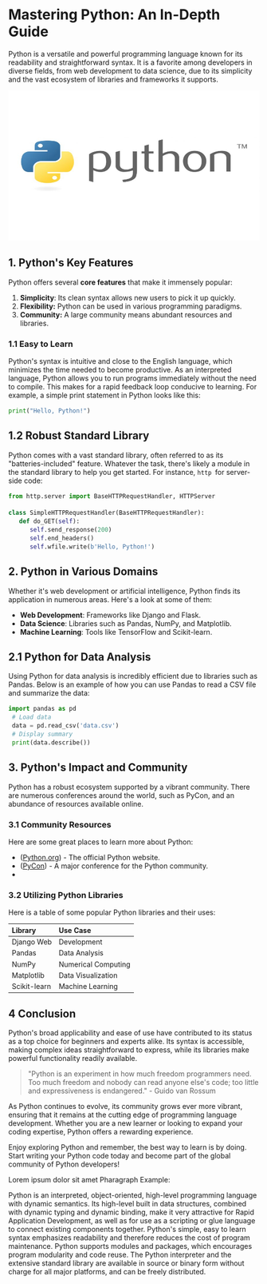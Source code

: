 # **Mastering Python: An In-Depth Guide**
Python is a versatile and powerful programming language known for its readability and
straightforward syntax. It is a favorite among developers in diverse fields, from web development
to data science, due to its simplicity and the vast ecosystem of libraries and frameworks it
supports.

<img src="PythonLogo.jpg" width="600" height="300">

## **1. Python's Key Features**
Python offers several **core features** that make it immensely popular:
1. **Simplicity**: Its clean syntax allows new users to pick it up quickly.
2. **Flexibility:** Python can be used in various programming paradigms.
3. **Community:** A large community means abundant resources and libraries.

### **1.1 Easy to Learn**

Python's syntax is intuitive and close to the English language, which minimizes the time needed to
 become productive. As an interpreted language, Python allows you to run programs immediately
 without the need to compile. This makes for a rapid feedback loop conducive to learning. For
 example, a simple print statement in Python looks like this:
>
 ```python
 print("Hello, Python!")
```

## 1.2 Robust Standard Library
Python comes with a vast standard library, often referred to as its "batteries-included" feature.
Whatever the task, there's likely a module in the standard library to help you get started. For
instance, 
```http ```for server-side code:
>
```python
from http.server import BaseHTTPRequestHandler, HTTPServer

class SimpleHTTPRequestHandler(BaseHTTPRequestHandler):
   def do_GET(self):
      self.send_response(200)
      self.end_headers()
      self.wfile.write(b'Hello, Python!')
```


## 2. Python in Various Domains
 Whether it's web development or artificial intelligence, Python finds its application in numerous
 areas. Here's a look at some of them:

- **Web Development**: Frameworks like Django and Flask.
- **Data Science**: Libraries such as Pandas, NumPy, and Matplotlib.
- **Machine Learning**: Tools like TensorFlow and Scikit-learn.
  
## 2.1 Python for Data Analysis
Using Python for data analysis is incredibly efficient due to libraries such as Pandas. Below is an
example of how you can use Pandas to read a CSV file and summarize the data:

>
```python
import pandas as pd
 # Load data
 data = pd.read_csv('data.csv')
 # Display summary
 print(data.describe())

```
## **3. Python's Impact and Community**
Python has a robust ecosystem supported by a vibrant community. There are numerous
conferences around the world, such as PyCon, and an abundance of resources available online.


### 3.1 Community Resources

Here are some great places to learn more about Python:

- ([Python.org]( https://www.python.org/)) - The official Python website.
-  ([PyCon](https://pycon.org/)) - A major conference for the Python community.
-  
### 3.2 Utilizing Python Libraries
 Here is a table of some popular Python libraries and their uses:
 
|   Library  |  Use Case    |
|:-----------|:------------|
|Django Web  | Development  |
|Pandas      |Data Analysis |
|NumPy       |Numerical Computing|
|Matplotlib  |Data Visualization|
|Scikit-learn| Machine Learning|

## 4 **Conclusion**
Python's broad applicability and ease of use have contributed to its status as a top choice for
beginners and experts alike. Its syntax is accessible, making complex ideas straightforward to
express, while its libraries make powerful functionality readily available.

> "Python is an experiment in how much freedom programmers need. Too much freedom and
 nobody can read anyone else's code; too little and expressiveness is endangered." - Guido
 van Rossum

As Python continues to evolve, its community grows ever more vibrant, ensuring that it remains at
the cutting edge of programming language development. Whether you are a new learner or
looking to expand your coding expertise, Python offers a rewarding experience.

Enjoy exploring Python and remember, the best way to learn is by doing. Start writing your Python
code today and become part of the global community of Python developers!

Lorem ipsum dolor sit amet Pharagraph Example:

Python is an interpreted, object-oriented, high-level programming language with dynamic semantics. Its high-level built in data structures, combined with dynamic typing and dynamic binding, make it very attractive for Rapid Application Development, as well as for use as a scripting or glue language to connect existing components together. Python's simple, easy to learn syntax emphasizes readability and therefore reduces the cost of program maintenance. Python supports modules and packages, which encourages program modularity and code reuse. The Python interpreter and the extensive standard library are available in source or binary form without charge for all major platforms, and can be freely distributed.




